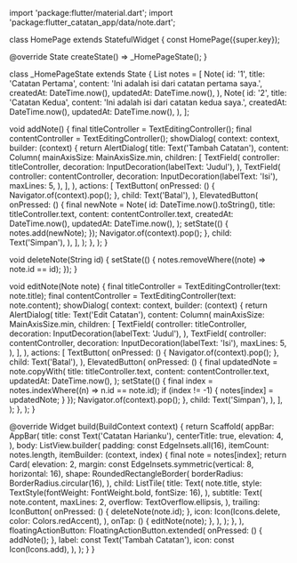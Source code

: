 import 'package:flutter/material.dart';
import 'package:flutter_catatan_app/data/note.dart';
 
class HomePage extends StatefulWidget {
  const HomePage({super.key});
 
  @override
  State<HomePage> createState() => _HomePageState();
}
 
class _HomePageState extends State<HomePage> {
  List<Note> notes = [
    Note(
      id: '1',
      title: 'Catatan Pertama',
      content: 'Ini adalah isi dari catatan pertama saya.',
      createdAt: DateTime.now(),
      updatedAt: DateTime.now(),
    ),
    Note(
      id: '2',
      title: 'Catatan Kedua',
      content: 'Ini adalah isi dari catatan kedua saya.',
      createdAt: DateTime.now(),
      updatedAt: DateTime.now(),
    ),
  ];
 
  void addNote() {
    final titleController = TextEditingController();
    final contentController = TextEditingController();
    showDialog(
      context: context,
      builder: (context) {
        return AlertDialog(
          title: Text('Tambah Catatan'),
          content: Column(
            mainAxisSize: MainAxisSize.min,
            children: [
              TextField(
                controller: titleController,
                decoration: InputDecoration(labelText: 'Judul'),
              ),
              TextField(
                controller: contentController,
                decoration: InputDecoration(labelText: 'Isi'),
                maxLines: 5,
              ),
            ],
          ),
          actions: [
            TextButton(
              onPressed: () {
                Navigator.of(context).pop();
              },
              child: Text('Batal'),
            ),
            ElevatedButton(
              onPressed: () {
                final newNote = Note(
                  id: DateTime.now().toString(),
                  title: titleController.text,
                  content: contentController.text,
                  createdAt: DateTime.now(),
                  updatedAt: DateTime.now(),
                );
                setState(() {
                  notes.add(newNote);
                });
                Navigator.of(context).pop();
              },
              child: Text('Simpan'),
            ),
          ],
        );
      },
    );
  }
 
  void deleteNote(String id) {
    setState(() {
      notes.removeWhere((note) => note.id == id);
    });
  }
 
  void editNote(Note note) {
    final titleController = TextEditingController(text: note.title);
    final contentController = TextEditingController(text: note.content);
    showDialog(
      context: context,
      builder: (context) {
        return AlertDialog(
          title: Text('Edit Catatan'),
          content: Column(
            mainAxisSize: MainAxisSize.min,
            children: [
              TextField(
                controller: titleController,
                decoration: InputDecoration(labelText: 'Judul'),
              ),
              TextField(
                controller: contentController,
                decoration: InputDecoration(labelText: 'Isi'),
                maxLines: 5,
              ),
            ],
          ),
          actions: [
            TextButton(
              onPressed: () {
                Navigator.of(context).pop();
              },
              child: Text('Batal'),
            ),
            ElevatedButton(
              onPressed: () {
                final updatedNote = note.copyWith(
                  title: titleController.text,
                  content: contentController.text,
                  updatedAt: DateTime.now(),
                );
                setState(() {
                  final index = notes.indexWhere((n) => n.id == note.id);
                  if (index != -1) {
                    notes[index] = updatedNote;
                  }
                });
                Navigator.of(context).pop();
              },
              child: Text('Simpan'),
            ),
          ],
        );
      },
    );
  }
 
  @override
  Widget build(BuildContext context) {
    return Scaffold(
      appBar: AppBar(
        title: const Text('Catatan Harianku'),
        centerTitle: true,
        elevation: 4,
      ),
      body: ListView.builder(
        padding: const EdgeInsets.all(16),
        itemCount: notes.length,
        itemBuilder: (context, index) {
          final note = notes[index];
          return Card(
            elevation: 2,
            margin: const EdgeInsets.symmetric(vertical: 8, horizontal: 16),
            shape: RoundedRectangleBorder(
              borderRadius: BorderRadius.circular(16),
            ),
            child: ListTile(
              title: Text(
                note.title,
                style: TextStyle(fontWeight: FontWeight.bold, fontSize: 16),
              ),
              subtitle: Text(
                note.content,
                maxLines: 2,
                overflow: TextOverflow.ellipsis,
              ),
              trailing: IconButton(
                onPressed: () {
                  deleteNote(note.id);
                },
                icon: Icon(Icons.delete, color: Colors.redAccent),
              ),
              onTap: () {
                editNote(note);
              },
            ),
          );
        },
      ),
      floatingActionButton: FloatingActionButton.extended(
        onPressed: () {
          addNote();
        },
        label: const Text('Tambah Catatan'),
        icon: const Icon(Icons.add),
      ),
    );
  }
}
 

